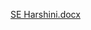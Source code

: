 
[SE Harshini.docx](https://github.com/ammalharshinip16/ammalharshinip16/files/11785792/SE.Harshini.docx)
